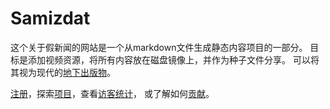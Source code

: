 # Samizdat

这个关于假新闻的网站是一个从markdown文件生成静态内容项目的一部分。
目标是添加视频资源，将所有内容放在磁盘镜像上，并作为种子文件分享。
可以将其视为现代的<a href="https://en.wikipedia.org/wiki/Samizdat" target="_blank">地下出版物</a>。

[注册](account/)，探索[项目](project/)，查看[访客统计](https://fakenews.com/matomo/)，
或了解如何[贡献](contribute/)。